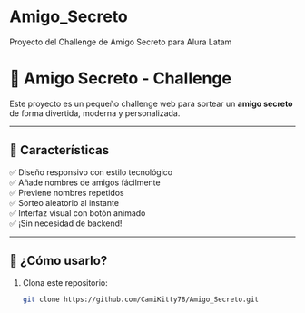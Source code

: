 # Amigo_Secreto
Proyecto del Challenge de Amigo Secreto para Alura Latam

# 🎁 Amigo Secreto - Challenge

Este proyecto es un pequeño challenge web para sortear un **amigo secreto** de forma divertida, moderna y personalizada.

---

## 🚀 Características

✅ Diseño responsivo con estilo tecnológico  
✅ Añade nombres de amigos fácilmente  
✅ Previene nombres repetidos  
✅ Sorteo aleatorio al instante  
✅ Interfaz visual con botón animado  
✅ ¡Sin necesidad de backend!

---

## 🧪 ¿Cómo usarlo?

1. Clona este repositorio:
   ```bash
   git clone https://github.com/CamiKitty78/Amigo_Secreto.git 
